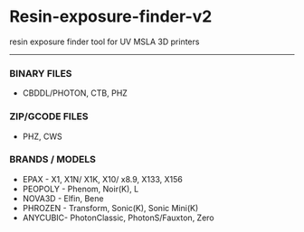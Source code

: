 # Resin-exposure-finder-v2
resin exposure finder tool for UV MSLA 3D printers



*****

### BINARY FILES

- CBDDL/PHOTON, CTB, PHZ

### ZIP/GCODE FILES

- PHZ, CWS

### BRANDS / MODELS

- EPAX - X1, X1N/ X1K, X10/ x8.9, X133, X156 
- PEOPOLY - Phenom, Noir(K), L
- NOVA3D - Elfin, Bene
- PHROZEN - Transform, Sonic(K), Sonic Mini(K)
- ANYCUBIC- PhotonClassic, PhotonS/Fauxton, Zero
